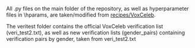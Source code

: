 All .py files on the main folder of the repository, as well as hyperparameter files in \hparams, are taken/modified from [recipes/VoxCeleb](https://github.com/speechbrain/speechbrain/tree/develop/recipes/VoxCeleb).

The veritest folder contains the official VoxCeleb verification list (veri_test2.txt), as well as new verification lists (gender_pairs) containing verification pairs by gender, taken from veri_test2.txt


